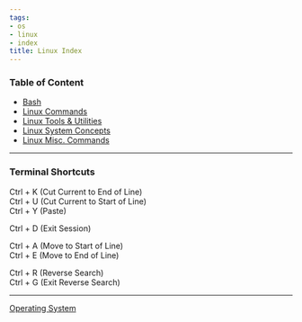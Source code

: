 ```yaml
---
tags:
- os
- linux
- index
title: Linux Index
---
```


### Table of Content

* [Bash](shell-scripting/bash.md)
* [Linux Commands](commands/linux-commands.md)
* [Linux Tools & Utilities](tools-and-utilities/linux-tools-and-utilities.md)
* [Linux System Concepts](linux-system-concepts/linux-system-concepts.md)
* [Linux Misc. Commands](linux-misc-commands.md)

---

### Terminal Shortcuts

Ctrl + K (Cut Current to End of Line)  
Ctrl + U (Cut Current to Start of Line)  
Ctrl + Y (Paste)

Ctrl + D (Exit Session)

Ctrl + A (Move to Start of Line)  
Ctrl + E (Move to End of Line)

Ctrl + R (Reverse Search)  
Ctrl + G (Exit Reverse Search)

---

[Operating System](../operating-system.md)